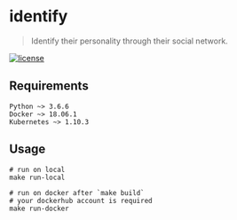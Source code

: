 # identify
>Identify their personality through their social network.

[![license](https://img.shields.io/github/license/mashape/apistatus.svg?maxAge=2592000)](https://github.com/chck/identify/blob/master/LICENSE)

## Requirements
```
Python ~> 3.6.6
Docker ~> 18.06.1
Kubernetes ~> 1.10.3
```

## Usage
```
# run on local
make run-local

# run on docker after `make build`
# your dockerhub account is required
make run-docker
```
